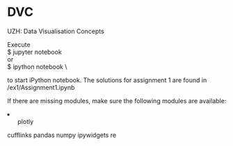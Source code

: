 # DVC
UZH: Data Visualisation Concepts

Execute \
$ jupyter notebook \
or \
$ ipython notebook \

to start iPython notebook. The solutions for assignment 1 are found in /ex1/Assignment1.ipynb

If there are missing modules, make sure the following modules are available:
<li>
<ul>
plotly
</ul>
cufflinks
pandas
numpy
ipywidgets
re
</li>

